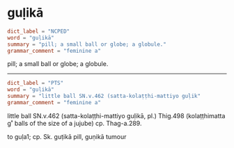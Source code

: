 # guḷikā

``` toml
dict_label = "NCPED"
word = "guḷikā"
summary = "pill; a small ball or globe; a globule."
grammar_comment = "feminine a"
```

pill; a small ball or globe; a globule.

--------------------

``` toml
dict_label = "PTS"
word = "guḷikā"
summary = "little ball SN.v.462 (satta-kolaṭṭhi-mattiyo guḷik"
grammar_comment = "feminine a"
```

little ball SN.v.462 (satta\-kolaṭṭhi\-mattiyo guḷikā, pl.) Thig.498 (kolaṭṭhimatta g˚ balls of the size of a jujube) cp. Thag\-a.289.

to guḷa1; cp. Sk. guṭikā pill, guṇikā tumour

